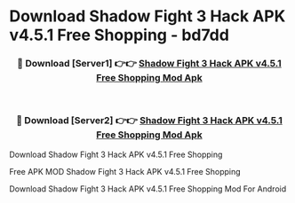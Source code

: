 # Download Shadow Fight 3 Hack APK v4.5.1 Free Shopping - bd7dd



<div align="center">
<h3>🔴 Download [Server1] 👉👉 <a href="https://momento.my/?title=Shadow_Fight_3_Hack_APK_v4.5.1_Free_Shopping">Shadow Fight 3 Hack APK v4.5.1 Free Shopping Mod Apk</a></h3><br>

<h3>🔴 Download [Server2] 👉👉 <a href="https://momento.my/?title=Shadow_Fight_3_Hack_APK_v4.5.1_Free_Shopping">Shadow Fight 3 Hack APK v4.5.1 Free Shopping Mod Apk</a></h3>
</div>



Download Shadow Fight 3 Hack APK v4.5.1 Free Shopping 

Free APK MOD Shadow Fight 3 Hack APK v4.5.1 Free Shopping 

Download Shadow Fight 3 Hack APK v4.5.1 Free Shopping Mod For Android
